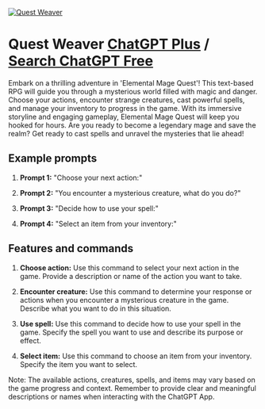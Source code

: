 
[![Quest Weaver](https://files.oaiusercontent.com/file-HKEyuSN5JzbEIuLticHWkrHR?se=2123-10-17T19%3A47%3A00Z&sp=r&sv=2021-08-06&sr=b&rscc=max-age%3D31536000%2C%20immutable&rscd=attachment%3B%20filename%3D1264b1d0-8f3a-4e4c-855e-e2ec057deb67.png&sig=o1kbxwXkJUGcflZDw%2Bvr%2BlxcQZ50gIe36T3GC8DgyAw%3D)](https://chat.openai.com/g/g-6zLtVHDfn-quest-weaver)

# Quest Weaver [ChatGPT Plus](https://chat.openai.com/g/g-6zLtVHDfn-quest-weaver) / [Search ChatGPT Free](https://gptcall.net/index.html#/?search=Quest%20Weaver)

Embark on a thrilling adventure in 'Elemental Mage Quest'! This text-based RPG will guide you through a mysterious world filled with magic and danger. Choose your actions, encounter strange creatures, cast powerful spells, and manage your inventory to progress in the game. With its immersive storyline and engaging gameplay, Elemental Mage Quest will keep you hooked for hours. Are you ready to become a legendary mage and save the realm? Get ready to cast spells and unravel the mysteries that lie ahead!

## Example prompts

1. **Prompt 1:** "Choose your next action:"

2. **Prompt 2:** "You encounter a mysterious creature, what do you do?"

3. **Prompt 3:** "Decide how to use your spell:"

4. **Prompt 4:** "Select an item from your inventory:"

## Features and commands

1. **Choose action:** Use this command to select your next action in the game. Provide a description or name of the action you want to take.
   
2. **Encounter creature:** Use this command to determine your response or actions when you encounter a mysterious creature in the game. Describe what you want to do in this situation.

3. **Use spell:** Use this command to decide how to use your spell in the game. Specify the spell you want to use and describe its purpose or effect.

4. **Select item:** Use this command to choose an item from your inventory. Specify the item you want to select.

Note: The available actions, creatures, spells, and items may vary based on the game progress and context. Remember to provide clear and meaningful descriptions or names when interacting with the ChatGPT App.


